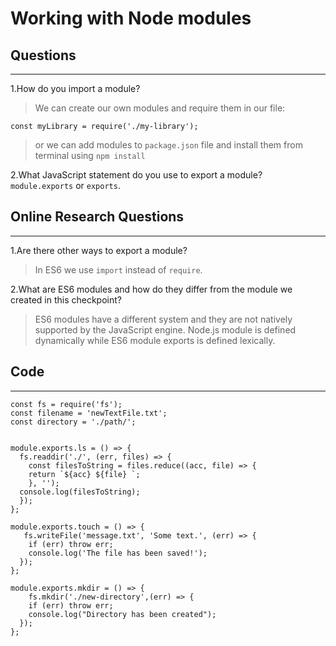 # Working with Node modules


## Questions
----
1.How do you import a module?

> We can create our own modules and require them in our file:

```
const myLibrary = require('./my-library');

```
>or we can add modules to `package.json` file and install them from terminal using `npm install`

2.What JavaScript statement do you use to export a module?
`module.exports` or `exports`.




## Online Research Questions
----
1.Are there other ways to export a module?

>In ES6 we use `import` instead of `require`.




2.What are ES6 modules and how do they differ from the module we created in this checkpoint?

>ES6 modules have a different system and they are not natively supported by the JavaScript engine. Node.js module is defined dynamically while ES6 module exports is defined lexically.



## Code
----

```
const fs = require('fs');
const filename = 'newTextFile.txt';
const directory = './path/';


module.exports.ls = () => {
  fs.readdir('./', (err, files) => {
    const filesToString = files.reduce((acc, file) => {
    return `${acc} ${file} `;
    }, '');
  console.log(filesToString);
  });
};

module.exports.touch = () => {
   fs.writeFile('message.txt', 'Some text.', (err) => {
    if (err) throw err;
    console.log('The file has been saved!');
  });
};

module.exports.mkdir = () => {
    fs.mkdir('./new-directory',(err) => {
    if (err) throw err;
    console.log("Directory has been created");
  });
};

```